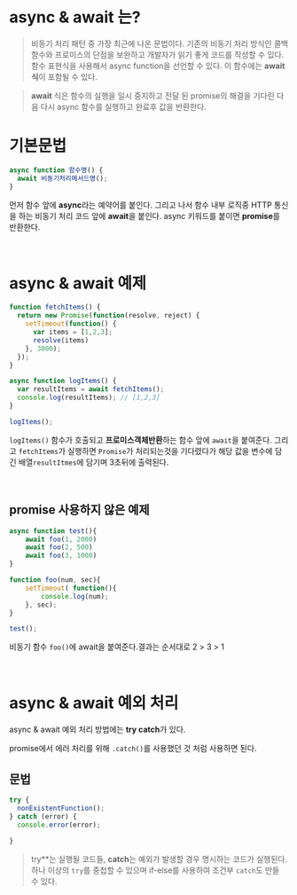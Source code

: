 # async & await 는?
> 비동기 처리 패턴 중 가장 최근에 나온 문법이다.
기존의 비동기 처리 방식인 콜백 함수와 프로미스의 단점을 보완하고 개발자가 읽기 좋게 코드를 작성할 수 있다. 함수 표현식을 사용해서 async function을 선언할 수 있다. 이 함수에는 **await식**이 포함될 수 있다. 

> **await** 식은 함수의 실행을 일시 중지하고 전달 된 promise의 해결을 기다린 다음 다시 async 함수를 실행하고 완료후 값을 반환한다.

# 기본문법



```jsx
async function 함수명() {
  await 비동기처리메서드명();
}
```

먼저 함수 앞에 **async**라는 예약어를 붙인다. 그리고 나서 함수 내부 로직중 HTTP 통신을 하는 비동기 처리 코드 앞에 **await**을 붙인다. 
async 키워드를 붙이면 **promise**를 반환한다.

<br>


# async & await 예제

```jsx
function fetchItems() {
  return new Promise(function(resolve, reject) {
    setTimeout(function() {
      var items = [1,2,3];
      resolve(items)
    }, 3000);
  });
}

async function logItems() {
  var resultItems = await fetchItems();
  console.log(resultItems); // [1,2,3]
}

logItems();

```

``logItems()`` 함수가 호출되고 **프로미스객체반환**하는 함수 앞에 ``await``을 붙여준다. 
그리고 ``fetchItems``가 실행하면 ``Promise``가 처리되는것을 기다렸다가 해당 값을 변수에 담긴 배열``resultItmes``에 담기며 3초뒤에 출력된다.


<br>

## promise 사용하지 않은 예제
```jsx
async function test(){
    await foo(1, 2000)
    await foo(2, 500)
    await foo(3, 1000)
}

function foo(num, sec){
    setTimeout( function(){
        console.log(num);
    }, sec);
}

test();
```

비동기 함수 ``foo()``에 await을 붙여준다.결과는 순서대로 2 > 3 > 1


<br>

# async & await 예외 처리

async & await 예외 처리 방법에는 **try catch**가 있다.

promise에서 에러 처리를 위해 ``.catch()``를 사용했던 것 처럼 사용하면 된다.

## 문법

```jsx
try {
  nonExistentFunction();
} catch (error) {
  console.error(error);
 
}
```
> try**는 실행될 코드들, **catch**는 예외가 발생할 경우 명시하는 코드가 실행된다. 하나 이상의 ``try``를 중첩할 수 있으며 if-else를 사용하여 조건부 ``catch``도 만들 수 있다.
